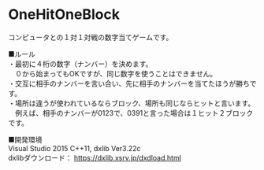 # OneHitOneBlock
コンピュータとの１対１対戦の数字当てゲームです。

■ルール  
・最初に４桁の数字（ナンバー）を決めます。  
　０から始まってもOKですが、同じ数字を使うことはできません。  
・交互に相手のナンバーを言い合い、先に相手のナンバーを当てたほうが勝ちです。  
・場所は違うが使われているならブロック、場所も同じならヒットと言います。  
　例えば、相手のナンバーが0123で、0391と言った場合は１ヒット２ブロックです。  
  
■開発環境  
Visual Studio 2015 C++11, dxlib Ver3.22c  
dxlibダウンロード： https://dxlib.xsrv.jp/dxdload.html
